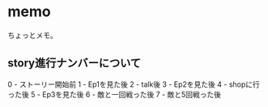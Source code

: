 # memo
ちょっとメモ。
## story進行ナンバーについて
0 - ストーリー開始前
1 - Ep1を見た後
2 - talk後
3 - Ep2を見た後
4 - shopに行った後
5 - Ep3を見た後
6 - 敵と一回戦った後
7 - 敵と5回戦った後